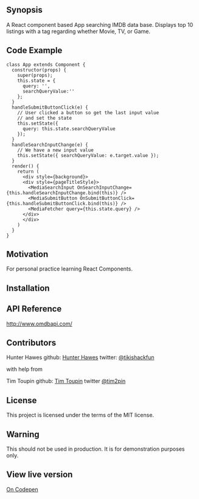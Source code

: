 ## Synopsis

A React component based App searching IMDB data base. Displays top 10 listings with a tag regarding whether  Movie, TV, or Game.

## Code Example

```
class App extends Component {
  constructor(props) {
    super(props);
    this.state = {
      query: '',
      searchQueryValue:''
    };
  }
  handleSubmitButtonClick(e) {
    // User clicked a button so get the last input value
    // and set the state 
    this.setState({ 
      query: this.state.searchQueryValue 
    });
  }
  handleSearchInputChange(e) {
    // We have a new input value
    this.setState({ searchQueryValue: e.target.value });
  }
  render() {
    return (
      <div style={background}>
      <div style={pageTitleStyle}>
        <MediaSearchInput OnSearchInputChange={this.handleSearchInputChange.bind(this)} />
        <MediaSubmitButton OnSubmitButtonClick={this.handleSubmitButtonClick.bind(this)} />
        <MediaFetcher query={this.state.query} />
      </div>
      </div>
    )
  }
}
```

## Motivation

For personal practice learning React Components.

## Installation

<!---Provide code examples and explanations of how to get the project.-->

## API Reference

http://www.omdbapi.com/

## Contributors

Hunter Hawes
github: [Hunter Hawes](https://github.com/hunterhawes13)
twitter: [@tikishackfun](https//twitter.com/tikishackfun)

with help from

Tim Toupin
github: [Tim Toupin](https://github.com/tim2pin)
twitter [@tim2pin](https//twitter.com/tim2pin)

## License

This project is licensed under the terms of the MIT license.

## Warning

This should not be used in production. It is for demonstration purposes only.

## View live version

[On Codepen](http://codepen.io/hunterhawes13/pen/Lkmrqd)
